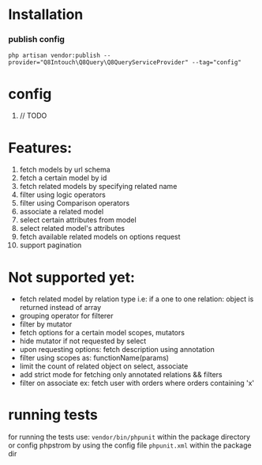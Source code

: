 
# Installation 

### publish config 
`php artisan vendor:publish --provider="Q8Intouch\Q8Query\Q8QueryServiceProvider" --tag="config"`


# config 
1. // TODO

# Features:

1. fetch models by url schema
2. fetch a certain model by id
3. fetch related models by specifying related name
4. filter using logic operators
5. filter using Comparison operators
6. associate a related model
7. select certain attributes from model
8. select related model's attributes
9. fetch available related models on options request 
10. support pagination
# Not supported yet: 
- fetch related model by relation type i.e:  if a one to one relation: object is returned instead of array 
- grouping operator for filterer
- filter by mutator 
- fetch options for a certain model scopes, mutators
- hide mutator if not requested by select
- upon requesting options: fetch description using annotation
- filter using scopes as: functionName(params)
- limit the count of related object on select, associate
- add strict mode for fetching only annotated relations && filters
- filter on associate ex: fetch user with orders where orders containing 'x'
# running tests
for running the tests use:  `vendor/bin/phpunit` within the package directory
or config phpstrom by using the config file `phpunit.xml` within the package dir
